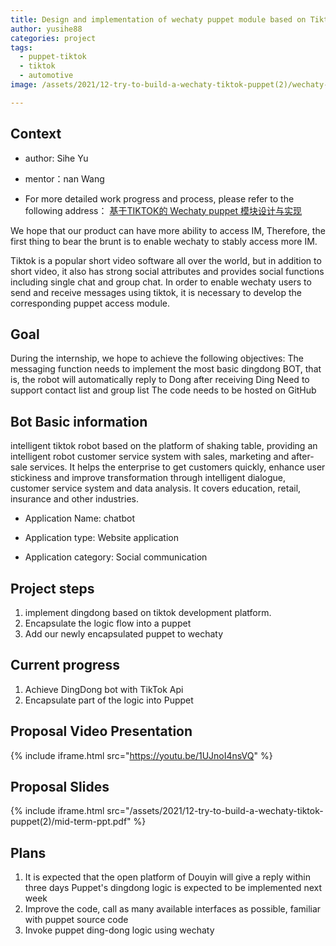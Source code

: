 ```yaml
---
title: Design and implementation of wechaty puppet module based on Tiktok
author: yusihe88
categories: project
tags:
  - puppet-tiktok
  - tiktok
  - automotive
image: /assets/2021/12-try-to-build-a-wechaty-tiktok-puppet(2)/wechaty-tiktok-puppet.webp

---
```

   
## Context

* author: Sihe Yu

* mentor：nan Wang

* For more detailed work progress and process, please refer to the following address：
[基于TIKTOK的 Wechaty puppet 模块设计与实现](https://github.com/juzibot/intern/issues/3)

We hope that our product can have more ability to access IM, Therefore, the first thing to bear the brunt is to enable wechaty to stably access more IM.

Tiktok is a popular short video software all over the world, but in addition to short video, it also has strong social attributes and provides social functions including single chat and group chat.
In order to enable wechaty users to send and receive messages using tiktok, it is necessary to develop the corresponding puppet access module.

## Goal

During the internship, we hope to achieve the following objectives:
The messaging function needs to implement the most basic dingdong BOT, that is, the robot will automatically reply to Dong after receiving Ding
Need to support contact list and group list
The code needs to be hosted on GitHub

## Bot Basic information

intelligent tiktok robot based on the platform of shaking table, providing an intelligent robot customer service system with sales, marketing and after-sale services. It helps the enterprise to get customers quickly, enhance user stickiness and improve transformation through intelligent dialogue, customer service system and data analysis. It covers education, retail, insurance and other industries.

* Application Name: chatbot

* Application type: Website application

* Application category: Social communication

## Project steps

1. implement dingdong based on tiktok development platform.
2. Encapsulate the logic flow into a puppet
3. Add our newly encapsulated puppet to wechaty

## Current progress

1. Achieve DingDong bot with TikTok Api
2. Encapsulate part of the logic into Puppet

## Proposal Video Presentation

{% include iframe.html src="https://youtu.be/1UJnoI4nsVQ" %}

## Proposal Slides

{% include iframe.html src="/assets/2021/12-try-to-build-a-wechaty-tiktok-puppet(2)/mid-term-ppt.pdf" %}

## Plans

1. It is expected that the open platform of Douyin will give a reply within three days
Puppet's dingdong logic is expected to be implemented next week
2. Improve the code, call as many available interfaces as possible, familiar with puppet source code
3. Invoke puppet ding-dong logic using wechaty
